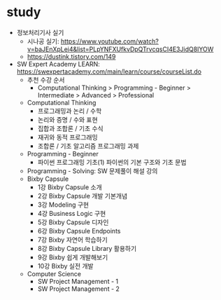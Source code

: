 # study
- 정보처리기사 실기
  - 시나공 실기: https://www.youtube.com/watch?v=baJEnXpLei4&list=PLpYNFXUfkvDpQTrvcqsCI4E3JidQ8IYOW
  - https://dustink.tistory.com/149
- SW Expert Academy LEARN: https://swexpertacademy.com/main/learn/course/courseList.do
  - 추천 수강 순서
    - Computational Thinking > Programming - Beginner > Intermediate > Advanced > Professional
  - Computational Thinking
    - 프로그래밍과 논리 / 수학
    - 논리와 증명 / 수와 표현
    - 집합과 조합론 / 기초 수식
    - 재귀와 동적 프로그래밍
    - 조합론 / 기초 알고리즘 프로그래밍 과제
  - Programming - Beginner
    - 파이썬 프로그래밍 기초(1) 파이썬의 기본 구조와 기초 문법
  - Programming - Solving: SW 문제풀이 해설 강의
  - Bixby Capsule
    - 1강 Bixby Capsule 소개
    - 2강 Bixby Capsule 개발 기본개념
    - 3강 Modeling 구현
    - 4강 Business Logic 구현
    - 5강 Bixby Capsule 디자인
    - 6강 Bixby Capsule Endpoints
    - 7강 Bixby 자연어 학습하기
    - 8강 Bixby Capsule Library 활용하기
    - 9강 Bixby 쉽게 개발해보기
    - 10강 Bixby 실전 개발
  - Computer Science
    - SW Project Management - 1
    - SW Project Management - 2
